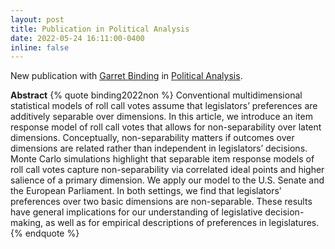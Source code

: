 ```yaml
---
layout: post
title: Publication in Political Analysis
date: 2022-05-24 16:11:00-0400
inline: false
---
```


New publication with [Garret Binding](https://www.ipz.uzh.ch/de/institut/mitarbeitende/staff/binding.html) in [Political Analysis](https://doi.org/10.1017/pan.2022.11). 

__Abstract__
{% quote binding2022non %}
Conventional multidimensional statistical models of roll call votes assume that legislators’ preferences are additively separable over dimensions. In this article, we introduce an item response model of roll call votes that allows for non-separability over latent dimensions. Conceptually, non-separability matters if outcomes over dimensions are related rather than independent in legislators’ decisions. Monte Carlo simulations highlight that separable item response models of roll call votes capture non-separability via correlated ideal points and higher salience of a primary dimension. We apply our model to the U.S. Senate and the European Parliament. In both settings, we find that legislators’ preferences over two basic dimensions are non-separable. These results have general implications for our understanding of legislative decision-making, as well as for empirical descriptions of preferences in legislatures.
{% endquote %}

